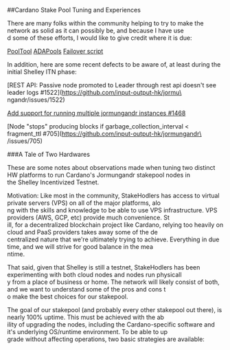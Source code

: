 ##Cardano Stake Pool Tuning and Experiences

There are many folks within the community helping to try to make the network as solid as it can possibly be, and because I have use\
d some of these efforts, I would like to give credit where it is due:

[PoolTool](pooltool.io)
[ADAPools](adapools.org)
[Failover script](https://github.com/rdlrt/Alternate-Jormungandr-Testnet/blob/master/scripts/jormungandr-leaders-failover.sh)


In addition, here are some recent defects to be aware of, at least during the initial Shelley ITN phase:

[REST API: Passive node promoted to Leader through rest api doesn't see leader logs #1522](https://github.com/input-output-hk/jormu\
ngandr/issues/1522)

[Add support for running multiple jormungandr instances #1468](https://github.com/input-output-hk/jormungandr/issues/1468)

[Node "stops" producing blocks if garbage\_collection\_interval < fragment_ttl #705](https://github.com/input-output-hk/jormungandr\
/issues/705)


###A Tale of Two Hardwares

These are some notes about observations made when tuning two distinct HW platforms to run Cardano's Jormungandr stakepool nodes in \
the Shelley Incentivized Testnet.  

Motivation: Like most in the community, StakeHodlers has access to virtual private servers (VPS) on all of the major platforms, alo\
ng with the skills and knowledge to be able to use VPS infrastructure.  VPS providers (AWS, GCP, etc) provide much convenience.  St\
ill, for a decentralized blockchain project like Cardano, relying too heavily on cloud and PaaS providers takes away some of the de\
centralized nature that we're ultimately trying to achieve.  Everything in due time, and we will strive for good balance in the mea\
ntime.

That said, given that Shelley is still a testnet, StakeHodlers has been experimenting with both cloud nodes and nodes run physicall\
y from a place of business or home.  The network will likely consist of both, and we want to understand some of the pros and cons t\
o make the best choices for our stakepool.

The goal of our stakepool (and probably every other stakepool out there), is nearly 100% uptime.  This must be achieved with the ab\
ility of upgrading the nodes, including the Cardano-specific software and it's underlying OS/runtime environment.  To be able to up\
grade without affecting operations, two basic strategies are available:


